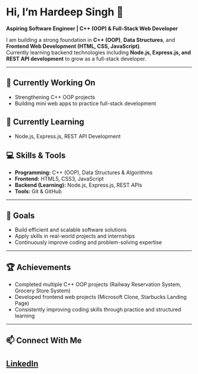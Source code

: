# Hi, I’m Hardeep Singh 👋
**Aspiring Software Engineer | C++ (OOP) & Full-Stack Web Developer**  

I am building a strong foundation in **C++ (OOP)**, **Data Structures**, and **Frontend Web Development (HTML, CSS, JavaScript)**.  
Currently learning backend technologies including **Node.js, Express.js, and REST API development** to grow as a full-stack developer.

---

## 🔭 Currently Working On
- Strengthening C++ OOP projects  
- Building mini web apps to practice full-stack development  

## 🌱 Currently Learning
- Node.js, Express.js, REST API Development  
 

## 💻 Skills & Tools
- **Programming:** C++ (OOP), Data Structures & Algorithms  
- **Frontend:** HTML5, CSS3, JavaScript  
- **Backend (Learning):** Node.js, Express.js, REST APIs  
- **Tools:** Git & GitHub  

---

## 🚀 Goals
- Build efficient and scalable software solutions  
- Apply skills in real-world projects and internships  
- Continuously improve coding and problem-solving expertise  

---

## 🏆 Achievements
- Completed multiple C++ OOP projects (Railway Reservation System, Grocery Store System)  
- Developed frontend web projects (Microsoft Clone, Starbucks Landing Page)  
- Consistently improving coding skills through practice and structured learning  

---

## 📫 Connect With Me
[LinkedIn](https://www.linkedin.com/in/hardeep-singh-5bb41a33a/)  
  ---

